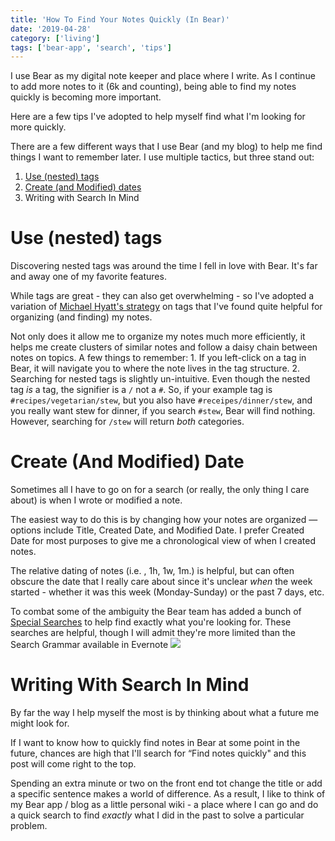 ```yaml
---
title: 'How To Find Your Notes Quickly (In Bear)'
date: '2019-04-28'
category: ['living']
tags: ['bear-app', 'search', 'tips']
---
```

I use Bear as my digital note keeper and place where I write. As I continue to add more notes to it (6k and counting), being able to find my notes quickly is becoming more important.

Here are a few tips I've adopted to help myself find what I'm looking for more quickly.

There are a few different ways that I use Bear (and my blog) to help me find things I want to remember later. I use multiple tactics, but three stand out:
1. [Use (nested) tags](https://bear.app/faq/Tags%20&%20Linking/Nested%20Tags/)
2. [Create (and Modified) dates](https://bear.app/faq/Advanced%20search%20options%20in%20Bear/)
3. Writing with Search In Mind

# Use (nested) tags
Discovering nested tags was around the time I fell in love with Bear. It's far and away one of my favorite features.

While tags are great - they can also get overwhelming - so I've adopted a variation of [Michael Hyatt's strategy](https://michaelhyatt.com/evernote-tags/) on tags that I've found quite helpful for organizing (and finding) my notes.

Not only does it allow me to organize my notes much more efficiently, it helps me create clusters of similar notes and follow a daisy chain between notes on topics. A few things to remember:
	1. If you left-click on a tag in Bear, it will navigate you to where the note lives in the tag structure.
	2. Searching for nested tags is slightly un-intuitive. Even though the nested tag *is* a tag, the signifier is a `/` not a `#`. So, if your example tag is `#recipes/vegetarian/stew`, but you also have `#receipes/dinner/stew`, and you really want stew for dinner, if you search `#stew`, Bear will find nothing. However, searching for `/stew`  will return *both* categories.

# Create (And Modified) Date
Sometimes all I have to go on for a search (or really, the only thing I care about) is when I wrote or modified a note.

The easiest way to do this is by changing how your notes are organized — options include Title, Created Date, and Modified Date. I prefer Created Date for most purposes to give me a chronological view of when I created notes.

The relative dating of notes (i.e. , 1h, 1w, 1m.) is helpful, but can often obscure the date that I really care about since it's unclear *when* the week started - whether it was this week (Monday-Sunday) or the past 7 days, etc.

To combat some of the ambiguity the Bear team has added a bunch of [Special Searches](https://bear.app/faq/Advanced%20search%20options%20in%20Bear/) to help find exactly what you're looking for. These searches are helpful, though I will admit they're more limited than the Search Grammar available in Evernote
![](./bear-settings.png)

# Writing With Search In Mind
By far the way I help myself the most is by thinking about what a future me might look for.

If I want to know how to quickly find notes in Bear at some point in the future, chances are high that I'll search for “Find notes quickly" and this post will come right to the top.

Spending an extra minute or two on the front end tot change the title or add a specific sentence makes a world of difference. As a result, I like to think of my Bear app / blog as a little personal wiki - a place where I can go and do a quick search to find *exactly* what I did in the past to solve a particular problem.
